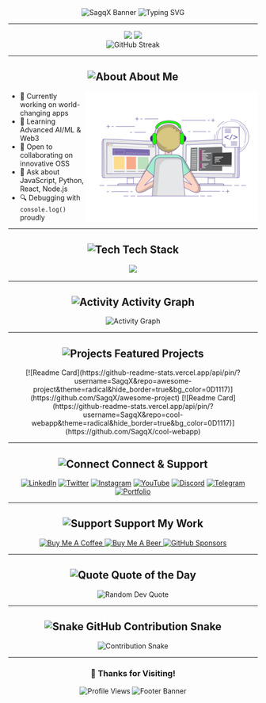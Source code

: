 <div align="center">

<!-- HEADER: Animated waving name banner -->
<img src="https://capsule-render.vercel.app/api?type=waving&color=gradient&customColorList=0,2,2,5,30&height=260&section=header&text=SagqX&fontSize=80&fontAlignY=40&animation=twinkling&desc=Full%20Stack%20Developer&descAlignY=60&descAlignX=50" alt="SagqX Banner" />

<!-- Typing subheader -->
<img src="https://readme-typing-svg.herokuapp.com?font=Fira+Code&size=24&duration=3000&pause=800&color=36BCF7FF&center=true&vCenter=true&width=600&lines=Welcome+to+my+Digital+Universe;Open+Source+Enthusiast;Building+Premium+Projects;Always+Learning+More" alt="Typing SVG" />

</div>

---

<div align="center">

<!-- PROFILE STAT CARDS -->
<img src="https://github-readme-stats.vercel.app/api?username=SagqX&show_icons=true&theme=radical&include_all_commits=true&count_private=true&hide_border=true&bg_color=0D1117" width="48%" />
<img src="https://github-readme-stats.vercel.app/api/top-langs/?username=SagqX&layout=compact&theme=radical&hide_border=true&bg_color=0D1117" width="48%" />

</div>

<div align="center">
<img src="https://streak-stats.demolab.com/?user=SagqX&theme=radical&hide_border=true&background=0D1117" alt="GitHub Streak" />
</div>

---

<div align="center">

## <img src="https://media.giphy.com/media/iY8CRBdQXODJSCERIr/giphy.gif" width="28" alt="About"/> About Me

</div>

<img align="right" src="https://raw.githubusercontent.com/devSouvik/devSouvik/master/gif3.gif" width="350" alt="Coding GIF" />

- 🎯 Currently working on world-changing apps  
- 🤖 Learning Advanced AI/ML & Web3  
- 🤝 Open to collaborating on innovative OSS  
- 💬 Ask about JavaScript, Python, React, Node.js  
- 🔍 Debugging with `console.log()` proudly

---

<div align="center">

## <img src="https://media2.giphy.com/media/QssGEmpkyEOhBCb7e1/giphy.gif" width="28" alt="Tech"/> Tech Stack

</div>

<div align="center">
<img src="https://skillicons.dev/icons?i=js,ts,python,go,react,vue,nextjs,nodejs,express,django,flask,mongodb,postgres,redis,aws,gcp,docker,k8s,git,github,vscode" />
</div>

---

<div align="center">

## <img src="https://media.giphy.com/media/W5eoZHPpUx9sapR0eu/giphy.gif" width="28" alt="Activity"/> Activity Graph

</div>

<div align="center">
<img src="https://github-readme-activity-graph.vercel.app/graph?username=SagqX&custom_title=SagqX%27s%20GitHub%20Activity&bg_color=0D1117&color=7F3FBF&line=7F3FBF&point=7F3FBF&area=true&area_color=FFFFFF&title_color=FFFFFF&hide_border=true" alt="Activity Graph" />
</div>

---

<div align="center">

## <img src="https://media.giphy.com/media/ZCN6F3FAkwsyOGU2RS/giphy.gif" width="28" alt="Projects"/> Featured Projects

</div>

<div align="center">
[![Readme Card](https://github-readme-stats.vercel.app/api/pin/?username=SagqX&repo=awesome-project&theme=radical&hide_border=true&bg_color=0D1117)](https://github.com/SagqX/awesome-project)
[![Readme Card](https://github-readme-stats.vercel.app/api/pin/?username=SagqX&repo=cool-webapp&theme=radical&hide_border=true&bg_color=0D1117)](https://github.com/SagqX/cool-webapp)
</div>

---

<div align="center">

## <img src="https://media.giphy.com/media/LnQjpWaON8nhr21vNW/giphy.gif" width="28" alt="Connect"/> Connect & Support

</div>

<div align="center">
<a href="https://linkedin.com/in/sagqx" target="_blank"><img src="https://img.shields.io/badge/LinkedIn-0077B5?style=for-the-badge&logo=linkedin&logoColor=white" alt="LinkedIn"/></a>
<a href="https://twitter.com/sagqx" target="_blank"><img src="https://img.shields.io/badge/Twitter-1DA1F2?style=for-the-badge&logo=twitter&logoColor=white" alt="Twitter"/></a>
<a href="https://instagram.com/sagqx" target="_blank"><img src="https://img.shields.io/badge/Instagram-E4405F?style=for-the-badge&logo=instagram&logoColor=white" alt="Instagram"/></a>
<a href="https://youtube.com/@sagqx" target="_blank"><img src="https://img.shields.io/badge/YouTube-FF0000?style=for-the-badge&logo=youtube&logoColor=white" alt="YouTube"/></a>
<a href="https://discord.gg/sagqx" target="_blank"><img src="https://img.shields.io/badge/Discord-7289DA?style=for-the-badge&logo=discord&logoColor=white" alt="Discord"/></a>
<a href="https://t.me/sagqx" target="_blank"><img src="https://img.shields.io/badge/Telegram-2CA5E0?style=for-the-badge&logo=telegram&logoColor=white" alt="Telegram"/></a>
<a href="https://sagqx.dev" target="_blank"><img src="https://img.shields.io/badge/Portfolio-FF5722?style=for-the-badge&logo=google-chrome&logoColor=white" alt="Portfolio"/></a>
</div>

---

<div align="center">

## <img src="https://media.giphy.com/media/mGcNjsfWAjY5AEZNw6/giphy.gif" width="28" alt="Support"/> Support My Work

</div>

<div align="center">
<a href="https://www.buymeacoffee.com/sagqx" target="_blank">
  <img src="https://cdn.buymeacoffee.com/buttons/default-yellow.png" alt="Buy Me A Coffee" height="41" width="174">
</a>
<a href="https://www.buymeacoffee.com/sagqx" target="_blank">
  <img src="https://img.shields.io/badge/Buy_Me_A_Beer-FFDD00?style=for-the-badge&logo=beer&logoColor=black" alt="Buy Me A Beer">
</a>
<a href="https://github.com/sponsors/SagqX" target="_blank">
  <img src="https://img.shields.io/badge/Sponsor-EA4AAA?style=for-the-badge&logo=github-sponsors&logoColor=white" alt="GitHub Sponsors">
</a>
</div>

---

<div align="center">

## <img src="https://media.giphy.com/media/W5eoZHPpUx9sapR0eu/giphy.gif" width="28" alt="Quote"/> Quote of the Day

</div>

<div align="center">
<img src="https://quotes-github-readme.vercel.app/api?type=horizontal&theme=radical" alt="Random Dev Quote"/>
</div>

---

<div align="center">

## <img src="https://media.giphy.com/media/W5eoZHPpUx9sapR0eu/giphy.gif" width="28" alt="Snake"/> GitHub Contribution Snake

</div>

<div align="center">
<img src="https://raw.githubusercontent.com/SagqX/SagqX/output/github-contribution-grid-snake-dark.svg" alt="Contribution Snake" />
</div>

---

<div align="center">

### 🎉 Thanks for Visiting!

<img src="https://komarev.com/ghpvc/?username=SagqX&color=0e75b6&style=flat" alt="Profile Views" />
<img src="https://capsule-render.vercel.app/api?type=waving&color=gradient&customColorList=0,2,2,5,30&height=100&section=footer&animation=twinkling" alt="Footer Banner" />

</div>
